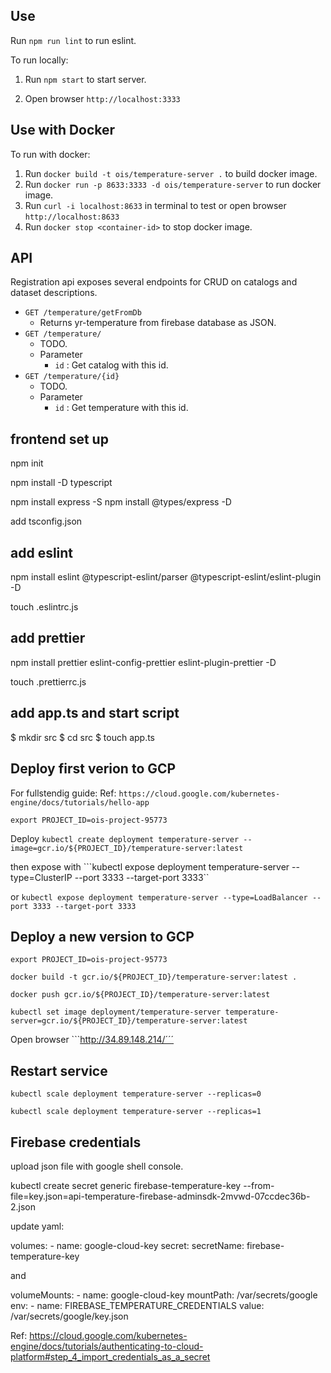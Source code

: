 ## Use

Run ```npm run lint``` to run eslint.

To run locally:

1. Run ```npm start``` to start server.

2. Open browser ```http://localhost:3333```

## Use with Docker

To run with docker:

1. Run ```docker build -t ois/temperature-server .``` to build docker image.
2. Run ```docker run -p 8633:3333 -d ois/temperature-server``` to run docker image.
3. Run ```curl -i localhost:8633``` in terminal to test or open browser ```http://localhost:8633```
4. Run ```docker stop <container-id>``` to stop docker image.

## API
Registration api exposes several endpoints for CRUD on catalogs and dataset descriptions.

* ```GET /temperature/getFromDb```
    * Returns yr-temperature from firebase database as JSON.
* ```GET /temperature/```
    * TODO.
    * Parameter
        - ```id``` : Get catalog with this id.
* ```GET /temperature/{id}```
    * TODO.
    * Parameter
        - ```id``` : Get temperature with this id.
        
## frontend set up
npm init

npm install -D typescript

npm install express -S
npm install @types/express -D

add tsconfig.json

## add eslint

npm install eslint @typescript-eslint/parser @typescript-eslint/eslint-plugin -D

touch .eslintrc.js

## add prettier

npm install prettier eslint-config-prettier eslint-plugin-prettier -D

touch .prettierrc.js

## add app.ts and start script

$ mkdir src
$ cd src
$ touch app.ts


## Deploy first verion to GCP

For fullstendig guide:
Ref: ```https://cloud.google.com/kubernetes-engine/docs/tutorials/hello-app```

```export PROJECT_ID=ois-project-95773```

Deploy ```kubectl create deployment temperature-server --image=gcr.io/${PROJECT_ID}/temperature-server:latest```

then expose with ```kubectl expose deployment temperature-server --type=ClusterIP --port 3333 --target-port 3333``

or ```kubectl expose deployment temperature-server --type=LoadBalancer --port 3333 --target-port 3333```

## Deploy a new version to GCP

```export PROJECT_ID=ois-project-95773```

```docker build -t gcr.io/${PROJECT_ID}/temperature-server:latest .```

```docker push gcr.io/${PROJECT_ID}/temperature-server:latest```

```kubectl set image deployment/temperature-server temperature-server=gcr.io/${PROJECT_ID}/temperature-server:latest```

Open browser ```http://34.89.148.214/´´´

## Restart service

```kubectl scale deployment temperature-server --replicas=0```

```kubectl scale deployment temperature-server --replicas=1```



## Firebase credentials

upload json file with google shell console.

kubectl create secret generic firebase-temperature-key --from-file=key.json=api-temperature-firebase-adminsdk-2mvwd-07ccdec36b-2.json

update yaml:

volumes:
      - name: google-cloud-key
        secret:
          secretName: firebase-temperature-key
          
and

volumeMounts:
        - name: google-cloud-key
          mountPath: /var/secrets/google
        env:
        - name: FIREBASE_TEMPERATURE_CREDENTIALS
          value: /var/secrets/google/key.json
          
Ref: https://cloud.google.com/kubernetes-engine/docs/tutorials/authenticating-to-cloud-platform#step_4_import_credentials_as_a_secret                    